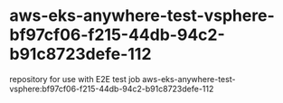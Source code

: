 # aws-eks-anywhere-test-vsphere-bf97cf06-f215-44db-94c2-b91c8723defe-112
repository for use with E2E test job aws-eks-anywhere-test-vsphere:bf97cf06-f215-44db-94c2-b91c8723defe-112
